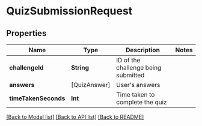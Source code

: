 # QuizSubmissionRequest

## Properties
Name | Type | Description | Notes
------------ | ------------- | ------------- | -------------
**challengeId** | **String** | ID of the challenge being submitted |
**answers** | [QuizAnswer] | User&#39;s answers |
**timeTakenSeconds** | **Int** | Time taken to complete the quiz |

[[Back to Model list]](../README.md#documentation-for-models) [[Back to API list]](../README.md#documentation-for-api-endpoints) [[Back to README]](../README.md)
